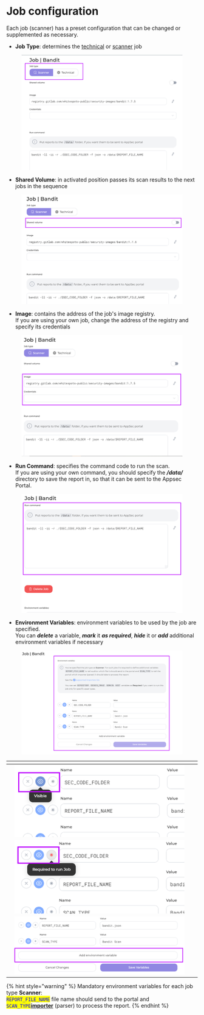 # Job configuration

Each job (scanner) has a preset configuration that can be changed or supplemented as necessary.



* **Job Type**:  determines the [technical](technical-jobs.md) or [scanner](scanner-jobs.md) job

<figure><img src="../../../.gitbook/assets/job conf1.png" alt=""><figcaption></figcaption></figure>



* **Shared Volume**: in activated position passes its scan results to the next jobs in the sequence

<figure><img src="../../../.gitbook/assets/job conf 2.png" alt=""><figcaption></figcaption></figure>

* **Image**: contains the address of the job's image registry. \
  If you are using your own job, change the address of the registry and specify its credentials

<figure><img src="../../../.gitbook/assets/job conf 3.png" alt=""><figcaption></figcaption></figure>

* **Run Command**: specifies the command code to run the scan. \
  If you are using your own command, you should specify the _**/data/**_ directory to save the report in, so that it can be sent to the Appsec Portal.

<figure><img src="../../../.gitbook/assets/job config 3.png" alt=""><figcaption></figcaption></figure>

* **Environment Variables**: environment variables to be used by the job are specified. \
  You can _**delete**_ a variable, _**mark**_ it _**as required**_, _**hide**_ it or _**add**_ additional environment variables if necessary

<figure><img src="../../../.gitbook/assets/job conf 4.png" alt=""><figcaption></figcaption></figure>

<table data-view="cards"><thead><tr><th></th><th></th><th></th><th data-hidden data-card-cover data-type="files"></th></tr></thead><tbody><tr><td></td><td><img src="../../../.gitbook/assets/image (14) (1).png" alt="" data-size="original"></td><td></td><td></td></tr><tr><td></td><td><img src="../../../.gitbook/assets/image (15) (1).png" alt="" data-size="original"></td><td></td><td></td></tr><tr><td></td><td><img src="../../../.gitbook/assets/image (17) (1).png" alt="" data-size="original"></td><td></td><td></td></tr></tbody></table>

{% hint style="warning" %}
Mandatory environment variables for each job type **Scanner**:\
<mark style="color:blue;">`REPORT_FILE_NAME`</mark> file name should send to the portal and \
<mark style="color:blue;">`SCAN_TYPE`</mark>[**importer**](../../../appsec-portal/scanners/) (parser)  to process the report.
{% endhint %}
